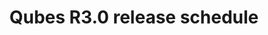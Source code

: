 ---
lang: en
layout: doc
permalink: /doc/releases/3.0/schedule/
redirect_from:
- /en/doc/releases/3.0/schedule/
redirect_to: https://qubes-doc-rst.readthedocs.io/en/latest/developer/releases/3_0/schedule.html
ref: 20
title: Qubes R3.0 release schedule
---